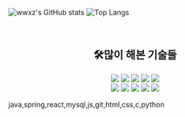 ![wwxz's GitHub stats](https://github-readme-stats.vercel.app/api?username=shifttag&show_icons=true&theme=dracula) ![Top Langs](https://github-readme-stats.vercel.app/api/top-langs/?username=shifttag&langs_count=6&layout=compact&theme=dark)﻿

</br>
<h2 align="center">🛠️많이 해본 기술들</h2>
<p align="center">
  <img src="https://img.shields.io/badge/java-007396?style=for-the-badge&logo=OpenJDK&logoColor=white">
  <img src="https://img.shields.io/badge/spring-6DB33F?style=for-the-badge&logo=Spring&logoColor=white">
  <img src="https://img.shields.io/badge/react-61DAFB?style=for-the-badge&logo=React&logoColor=white">
  <img src="https://img.shields.io/badge/MySQL-4479A1?style=for-the-badge&logo=MySQL&logoColor=white">
  <img src="https://img.shields.io/badge/JavaScript-F7DF1E?style=for-the-badge&logo=JavaScript&logoColor=white">
  <br />
  <img src="https://img.shields.io/badge/git-F05032?style=for-the-badge&logo=Git&logoColor=white">
  <img src="https://img.shields.io/badge/html5-E34F26?style=for-the-badge&logo=HTML5&logoColor=white">
  <img src="https://img.shields.io/badge/css-663399?style=for-the-badge&logo=CSS&logoColor=white">
  <img src="https://img.shields.io/badge/C-A8B9CC?style=for-the-badge&logo=C&logoColor=white">
  <img src="https://img.shields.io/badge/python-3776AB?style=for-the-badge&logo=Python&logoColor=white">
</p>

java,spring,react,mysql,js,git,html,css,c,python
